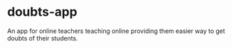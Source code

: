 # doubts-app
An app for online teachers teaching online providing them easier way to get doubts of their students.
